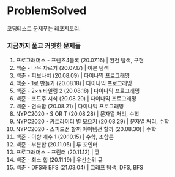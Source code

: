 # ProblemSolved
코딩테스트 문제푸는 레포지토리.  

### 지금까지 풀고 커밋한 문제들

1.	프로그래머스 - 프렌즈4블록 (20.07.16) | 완전 탐색, 구현
2.	백준 - 나무 자르기 (20.07.17) | 이분 탐색
3.	백준 - 피보나치 (20.08.09) | 다이나믹 프로그래밍
4.	백준 - 1로 만들기 (20.08.18) | 다이나믹 프로그래밍
5.	백준 - 2×n 타일링 2 (20.08.18) | 다이나믹 프로그래밍
6.	백준 - 포도주 시식 (20.08.20) | 다이나믹 프로그래밍
7.	백준 - 연속합 (20.08.21) | 다이나믹 프로그래밍
8.	NYPC2020 - S OR T (20.08.28) | 문자열 처리, 수학
9.	NYPC2020 - 카트라이더 별 모으기 (20.08.29) | 문자열 처리, 수학
10.	NYPC2020 - 스피드전 할까 아이템전 할까 (20.08.30) | 수학
11. 백준 - 이항 계수 1 (20.10.15) | 수학, 조합론
12. 백준 - 부분합 (20.11.05) | 투 포인터
13. 프로그래머스 - 프린터 (20.11.12) | 큐
14. 백준 - 최소 힙 (20.11.19) | 우선순위 큐
15. 백준 - DFS와 BFS (21.03.04) | 그래프 탐색, DFS, BFS
